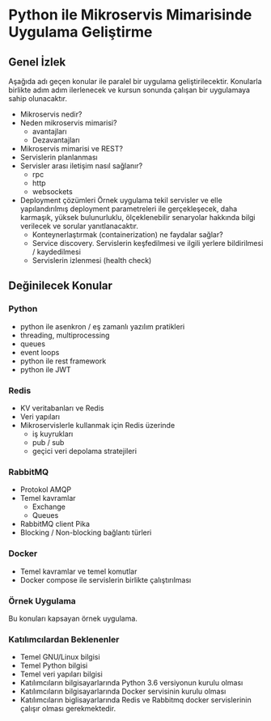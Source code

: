 # Python ile Mikroservis Mimarisinde Uygulama Geliştirme
## Genel İzlek
Aşağıda adı geçen konular ile paralel bir uygulama geliştirilecektir. Konularla birlikte adım adım  ilerlenecek ve kursun sonunda çalışan bir uygulamaya sahip olunacaktır.
- Mikroservis nedir?
- Neden mikroservis mimarisi?
    - avantajları
    - Dezavantajları
- Mikroservis mimarisi ve REST?
- Servislerin planlanması
- Servisler arası iletişim nasıl sağlanır?
    - rpc
    - http
    - websockets
- Deployment çözümleri
Örnek uygulama tekil servisler ve elle yapılandırılmış deployment parametreleri ile  gerçekleşecek, daha karmaşık, yüksek bulunurluklu, ölçeklenebilir senaryolar hakkında bilgi verilecek ve sorular yanıtlanacaktır.
    - Konteynerlaştırmak (containerization) ne faydalar sağlar?
    - Service discovery. Servislerin keşfedilmesi ve ilgili yerlere bildirilmesi / kaydedilmesi
    - Servislerin izlenmesi (health check)

## Değinilecek Konular

### Python
- python ile asenkron / eş zamanlı yazılım pratikleri
- threading, multiprocessing
- queues
- event loops
- python ile rest framework
- python ile JWT

### Redis
- KV veritabanları ve Redis
- Veri yapıları
- Mikroservislerle kullanmak için Redis üzerinde
    - iş kuyrukları
    - pub / sub
    - geçici veri depolama stratejileri

### RabbitMQ
- Protokol AMQP
- Temel kavramlar
    - Exchange
    - Queues
- RabbitMQ client Pika
- Blocking / Non-blocking bağlantı türleri

### Docker
- Temel kavramlar ve temel komutlar
- Docker compose ile servislerin birlikte çalıştırılması


### Örnek Uygulama
Bu konuları kapsayan örnek uygulama.

### Katılımcılardan Beklenenler
- Temel GNU/Linux bilgisi
- Temel Python bilgisi
- Temel veri yapıları bilgisi
- Katılımcıların bilgisayarlarında Python 3.6 versiyonun kurulu olması
- Katılımcıların bilgisayarlarında Docker servisinin kurulu olması
- Katılımcıların biglisayarlarında Redis ve Rabbitmq docker servislerinin çalışır olması gerekmektedir. 

